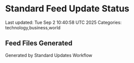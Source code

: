 # Standard Feed Update Status
Last updated: Tue Sep  2 10:40:58 UTC 2025
Categories: technology,business,world

## Feed Files Generated

Generated by Standard Updates Workflow
